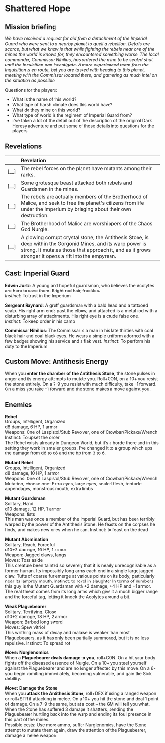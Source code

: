 # Shattered Hope

## Mission briefing

*We have received a request for aid from a detachment of the Imperial Guard who were sent to a nearby planet to quell a rebellion. Details are scarce, but what we know is that while fighting the rebels near one of the mines the world is known for, they encountered something worse. The local commander, Commissar Nihilius, has ordered the mine to be sealed shut until the Inquisition can investigate. A more experienced team from the Inquisition is en route, but you are tasked with heading to this planet, meeting with the Commissar located there, and gathering as much intel on the situation as possible.*

Questions for the players:

  - What is the name of this world?
  - What type of harsh climate does this world have?
  - What do they mine on this world?
  - What type of world is the regiment of Imperial Guard from?
  - I've taken a lot of the detail out of the description of the original Dark Heresy adventure and put some of those details into questions for the players.

## Revelations

||Revelation|
|:--|:--|
|[__]|The rebel forces on the planet have mutants among their ranks.|
|[__]|Some grotesque beast attacked both rebels and Guardsmen in the mines.|
|[__]|The rebels are actually members of the Brotherhood of Malice, and seek to free the planet's citizens from life under the Imperium by bringing about their own destruction.|
|[__]|The Brotherhood of Malice are worshippers of the Chaos God Nurgle.|
|[__]|A glowing corrupt crystal stone, the Antithesis Stone, is deep within the Gorgonid Mines, and its warp power is strong. It mutates those that approach it, and as it grows stronger it opens a rift into the empyrean.|


## Cast: Imperial Guard

**Edwin Jurtz**: A young and hopeful guardsman, who believes the Acolytes are here to save them. Bright red hair, freckles.  
*Instinct*: To trust in the Imperium

**Sergeant Raynard**: A gruff guardsman with a bald head and a tattooed scalp. His right arm ends past the elbow, and attached is a metal rod with a disturbing array of attachments. His right eye is a crude false one.  
*Instinct*: To keep order in his camp

**Commissar Nihilius**: The Commissar is a man in his late thirties with coal black hair and coal black eyes. He wears a simple uniform adorned with a few badges showing his service and a flak vest.
*Instinct*: To perform his duty to the Imperium


<!--

## Danger: The Brotherhood of Malice

The Brotherhood of Malice is a desperate cult of beleaguered and desperate miners, menials, and laborers. Their goal is to provoke the Imperium to such an extent that they purge the entire world, freeing them and their loved ones of the endless cycle of strife that they live under.  
*Instinct*: to bring about their own doom

### Grim Portents

  - A captured prisoner of the rebellion reveals the Brotherhood's true intentions
  - A mutant with M-A-L-I-C-E tattooed across his six fingers is found, revealing the cult's Chaotic taint
  - Word spreads of who, exactly the Brotherhood of Malice worships
  - Impending doom: The world slips further into anarchy as rebellion spreads

### Things to find out:

  - What ancient heresy inspired the founding members of the Brotherhood?
  - Who does the cult worship? Is it one of the four Ruinous Powers, a great daemon, Chaos Undivided, or something else?

-->

## Custom Move: Antithesis Energy

When you **enter the chamber of the Antithesis Stone**, the stone pulses in anger and its energy attempts to mutate you. Roll+CON, on a 10+ you resist the stone entirely. On a 7-9 you resist with much difficulty, take -1 forward. On a miss you take -1 forward and the stone makes a move against you.

## Enemies

**Rebel**  
Groups, Intelligent, Organized  
d8 damage, 6 HP, 1 armor  
Weapons: One of Laspistol/Stub Revolver, one of Crowbar/Pickaxe/Wrench  
Instinct: To upset the order  
The Rebel exists already in Dungeon World, but it’s a horde there and in this setting they work in smaller groups. I’ve changed it to a group which ups the damage from d6 to d8 and the hp from 3 to 6.

**Mutant Rebel**  
Groups, Intelligent, Organized  
d8 damage, 10 HP, 1 armor  
Weapons: One of Laspistol/Stub Revolver, one of Crowbar/Pickaxe/Wrench  
Mutation, choose one: Extra eyes, large eyes, scaled flesh, tentacle appendages, monstrous mouth, extra limbs  

**Mutant Guardsman**  
Solitary, Hand  
d10 damage, 12 HP, 1 armor  
Weapons: fists  
This man was once a member of the Imperial Guard, but has been terribly warped by the power of the Antithesis Stone. He feasts on the corpses he finds, and makes new ones when he can.
Instinct: to feast on the dead

**Mutant Abomination**  
Solitary, Reach, Forceful  
d10+2 damage, 16 HP, 1 armor  
Weapon: Jagged claws, fangs  
Moves: Toss aside  
This creature been tainted so severely that it is nearly unrecognisable as a former human. Its impossibly long arms each end in a single large jagged claw. Tufts of coarse fur emerge at various points on its body, particularly near its lamprey mouth. Instinct: to revel in slaughter
In terms of numbers this guy is the Mutant Guardsman with +2 damage, +4 HP and +1 armor. The real threat comes from its long arms which give it a much bigger range and the forceful tag, letting it knock the Acolytes around a bit.

**Weak Plaguebearer**  
Solitary, Terrifying, Close  
d10+2 damage, 18 HP, 2 armor  
Weapon: Barbed long sword  
Moves: Spew vitriol  
This writhing mass of decay and malaise is weaker than most Plaguebearers, as it has only been partially summoned, but it is no less repulsive. Instinct: To spread rot

***Move*: Nurglenomics**  
When a **Plaguebearer deals damage to you**, roll+CON. On a hit your body fights off the diseased essence of Nurgle. On a 10+ you steel yourself against the Plaguebearer and are no longer affected by this move. On a 6- you begin vomiting immediately, becoming vulnerable, and gain the Sick debility.

***Move*: Damage the Stone**  
When you **attack the Antithesis Stone**, roll+DEX if using a ranged weapon or roll+STR if attacking in melee. On a 10+ you hit the stone and deal 1 point of damage. On a 7-9 the same, but at a cost – the GM will tell you what. When the Stone has suffered 3 damage it shatters, sending the Plaguebearer hurtling back into the warp and ending its foul presence in this part of the mines.  
Possible costs: Use more ammo, suffer Nurglenomics, have the Stone attempt to mutate them again, draw the attention of the Plaguebearer, damage a melee weapon
